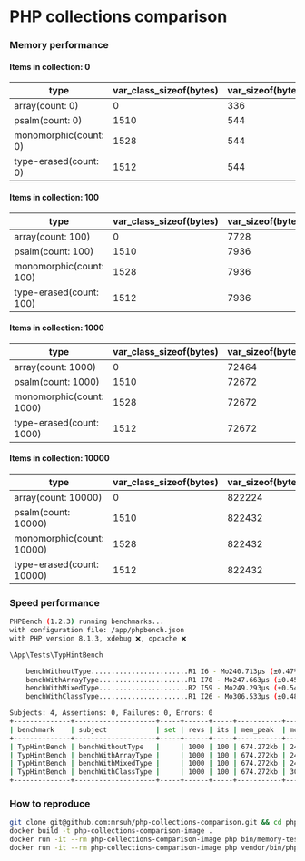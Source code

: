 # PHP collections comparison

### Memory performance

#### Items in collection: 0
| type                  | var_class_sizeof(bytes) | var_sizeof(bytes) | memory_get_usage(bytes) |
|-----------------------|-------------------------|-------------------|-------------------------|
| array(count: 0)       | 0                       | 336               | 0                       |
| psalm(count: 0)       | 1510                    | 544               | 240                     |
| monomorphic(count: 0) | 1528                    | 544               | 240                     |
| type-erased(count: 0) | 1512                    | 544               | 240                     |

#### Items in collection: 100
| type                    | var_class_sizeof(bytes) | var_sizeof(bytes) | memory_get_usage(bytes) |
|-------------------------|-------------------------|-------------------|-------------------------|
| array(count: 100)       | 0                       | 7728              | 12248                   |
| psalm(count: 100)       | 1510                    | 7936              | 12432                   |
| monomorphic(count: 100) | 1528                    | 7936              | 12432                   |
| type-erased(count: 100) | 1512                    | 7936              | 12432                   |

#### Items in collection: 1000
| type                     | var_class_sizeof(bytes) | var_sizeof(bytes) | memory_get_usage(bytes) |
|--------------------------|-------------------------|-------------------|-------------------------|
| array(count: 1000)       | 0                       | 72464             | 76920                   |
| psalm(count: 1000)       | 1510                    | 72672             | 77104                   |
| monomorphic(count: 1000) | 1528                    | 72672             | 77104                   |
| type-erased(count: 1000) | 1512                    | 72672             | 77104                   |

#### Items in collection: 10000
| type                      | var_class_sizeof(bytes) | var_sizeof(bytes) | memory_get_usage(bytes) |
|---------------------------|-------------------------|-------------------|-------------------------|
| array(count: 10000)       | 0                       | 822224            | 1051320                 |
| psalm(count: 10000)       | 1510                    | 822432            | 1051560                 |
| monomorphic(count: 10000) | 1528                    | 822432            | 1051560                 |
| type-erased(count: 10000) | 1512                    | 822432            | 1051560                 |



### Speed performance

```bash
PHPBench (1.2.3) running benchmarks...
with configuration file: /app/phpbench.json
with PHP version 8.1.3, xdebug ❌, opcache ❌

\App\Tests\TypHintBench

    benchWithoutType........................R1 I6 - Mo240.713μs (±0.47%)
    benchWithArrayType......................R1 I70 - Mo247.663μs (±0.45%)
    benchWithMixedType......................R2 I59 - Mo249.293μs (±0.54%)
    benchWithClassType......................R1 I26 - Mo306.533μs (±0.48%)

Subjects: 4, Assertions: 0, Failures: 0, Errors: 0
+--------------+--------------------+-----+------+-----+-----------+-----------+--------+
| benchmark    | subject            | set | revs | its | mem_peak  | mode      | rstdev |
+--------------+--------------------+-----+------+-----+-----------+-----------+--------+
| TypHintBench | benchWithoutType   |     | 1000 | 100 | 674.272kb | 240.713μs | ±0.47% |
| TypHintBench | benchWithArrayType |     | 1000 | 100 | 674.272kb | 247.663μs | ±0.45% |
| TypHintBench | benchWithMixedType |     | 1000 | 100 | 674.272kb | 249.293μs | ±0.54% |
| TypHintBench | benchWithClassType |     | 1000 | 100 | 674.272kb | 306.533μs | ±0.48% |
+--------------+--------------------+-----+------+-----+-----------+-----------+--------+
```

### How to reproduce
```bash
git clone git@github.com:mrsuh/php-collections-comparison.git && cd php-collections-comparison
docker build -t php-collections-comparison-image .
docker run -it --rm php-collections-comparison-image php bin/memory-test.php
docker run -it --rm php-collections-comparison-image php vendor/bin/phpbench run tests --report=aggregate
```
